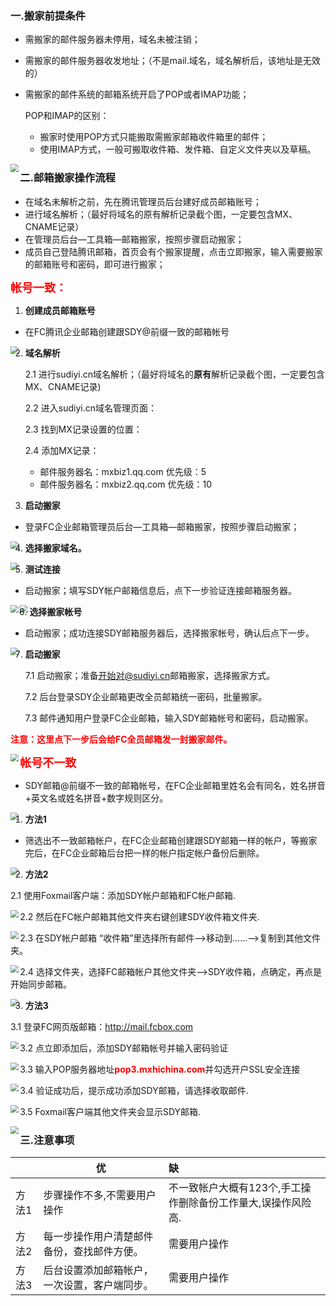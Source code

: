 ### 一.**搬家前提条件**

- 需搬家的邮件服务器未停用，域名未被注销；

- 需搬家的邮件服务器收发地址；（不是mail.域名，域名解析后，该地址是无效的）

- 需搬家的邮件系统的邮箱系统开启了POP或者IMAP功能；

  POP和IMAP的区别：

  - 搬家时使用POP方式只能搬取需搬家邮箱收件箱里的邮件；
  - 使用IMAP方式，一般可搬取收件箱、发件箱、自定义文件夹以及草稿。

<img src=".\typora-user-images\image-20200720133355977.png" style="zoom:80%;" align="left"/>

### 二.**邮箱搬家操作流程**

- 在域名未解析之前，先在腾讯管理员后台建好成员邮箱账号；
- 进行域名解析；（最好将域名的原有解析记录截个图，一定要包含MX、CNAME记录）
- 在管理员后台—工具箱—邮箱搬家，按照步骤启动搬家；
- 成员自己登陆腾讯邮箱，首页会有个搬家提醒，点击立即搬家，输入需要搬家的邮箱账号和密码，即可进行搬家；

<font color="red" size="4">**帐号一致：**</font>

1. **创建成员邮箱账号**

- 在FC腾讯企业邮箱创建跟SDY@前缀一致的邮箱帐号

<img src=".\typora-user-images\image-20200720141816562.png" style="zoom:80%;" align="left"/>

2. **域名解析**

   2.1 进行sudiyi.cn域名解析；（最好将域名的**原有**解析记录截个图，一定要包含MX、CNAME记录)

   2.2 进入sudiyi.cn域名管理页面：

   2.3 找到MX记录设置的位置：

   2.4 添加MX记录：

   - 邮件服务器名：mxbiz1.qq.com 优先级：5
   -  邮件服务器名：mxbiz2.qq.com 优先级：10

3. **启动搬家**

- 登录FC企业邮箱管理员后台—工具箱—邮箱搬家，按照步骤启动搬家；

<img src=".\typora-user-images\image-20200720142318628.png"  style="zoom:80%;" align="left" />

4. **选择搬家域名。**

<img src=".\typora-user-images\image-20200720142550653.png"  style="zoom:80%;" align="left" />

5. **测试连接**

- 启动搬家；填写SDY帐户邮箱信息后，点下一步验证连接邮箱服务器。

<img src=".\typora-user-images\image-20200720142634660.png"  style="zoom:80%;" align="left" />

<img src=".\typora-user-images\image-20200720142757067.png"  style="zoom:80%;" align="left" />

6. **选择搬家帐号**

- 启动搬家；成功连接SDY邮箱服务器后，选择搬家帐号，确认后点下一步。

<img src=".\typora-user-images\image-20200720142841506.png"  style="zoom:80%;" align="left" />

7. **启动搬家**

   7.1 启动搬家；准备[开始对](mailto:开始对@sudiyi.cn)[@sudiyi.cn](mailto:开始对@sudiyi.cn)邮箱搬家，选择搬家方式。

   7.2 后台登录SDY企业邮箱更改全员邮箱统一密码，批量搬家。

   7.3 邮件通知用户登录FC企业邮箱，输入SDY邮箱帐号和密码，启动搬家。

<font color="red">**注意：这里点下一步后会给FC全员邮箱发一封搬家邮件。**</font>

<img src=".\typora-user-images\image-20200720142939420.png"  style="zoom:80%;" align="left" />

<font color="red" size="4">**帐号不一致**</font>

- SDY邮箱@前缀不一致的邮箱帐号，在FC企业邮箱里姓名会有同名，姓名拼音+英文名或姓名拼音+数字规则区分。

<img src=".\typora-user-images\image-20200720143326331.png"  style="zoom:80%;" align="left" />

1. **方法1**

- 筛选出不一致邮箱帐户，在FC企业邮箱创建跟SDY邮箱一样的帐户，等搬家完后，在FC企业邮箱后台把一样的帐户指定帐户备份后删除。

<img src=".\typora-user-images\image-20200720143554139.png"  style="zoom:80%;" align="left" />

2. **方法2**

2.1 使用Foxmail客户端：添加SDY帐户邮箱和FC帐户邮箱.

<img src=".\typora-user-images\image-20200720143701185.png"  style="zoom:80%;" align="left" />

2.2 然后在FC帐户邮箱其他文件夹右键创建SDY收件箱文件夹.

<img src=".\typora-user-images\image-20200720143735329.png"  style="zoom:80%;" align="left" />

2.3 在SDY帐户邮箱 “收件箱”里选择所有邮件-->移动到……-->复制到其他文件夹。

<img src=".\typora-user-images\image-20200720143806571.png"  style="zoom:80%;" align="left" />

2.4 选择文件夹，选择FC邮箱帐户其他文件夹-->SDY收件箱，点确定，再点是开始同步邮箱。

<img src=".\typora-user-images\image-20200720143831959.png"  style="zoom:80%;" align="left" />

3. **方法3**

3.1 登录FC网页版邮箱：http://mail.fcbox.com

<img src=".\typora-user-images\image-20200720143937195.png"  style="zoom:80%;" align="left" />

3.2 点立即添加后，添加SDY邮箱帐号并输入密码验证

<img src=".\typora-user-images\image-20200720144015891.png"  style="zoom:80%;" align="left" />

3.3 输入POP服务器地址<font color="red">**pop3.mxhichina.com**</font>并勾选开户SSL安全连接

<img src=".\typora-user-images\image-20200720144033821.png"  style="zoom:80%;" align="left" />

3.4 验证成功后，提示成功添加SDY邮箱，请选择收取邮件.

<img src=".\typora-user-images\image-20200720144053683.png"  style="zoom:80%;" align="left" />

3.5 Foxmail客户端其他文件夹会显示SDY邮箱.

<img src=".\typora-user-images\image-20200720144130016.png"  style="zoom:80%;" align="left" />

### 三.**注意事项**

|       | **优**                                       | **缺**                                                       |
| ----- | -------------------------------------------- | :----------------------------------------------------------- |
| 方法1 | 步骤操作不多,不需要用户操作                  | 不一致帐户大概有123个,手工操作删除备份工作量大,误操作风险高. |
| 方法2 | 每一步操作用户清楚邮件备份，查找邮件方便。   | 需要用户操作                                                 |
| 方法3 | 后台设置添加邮箱帐户，一次设置，客户端同步。 | 需要用户操作                                                 |


